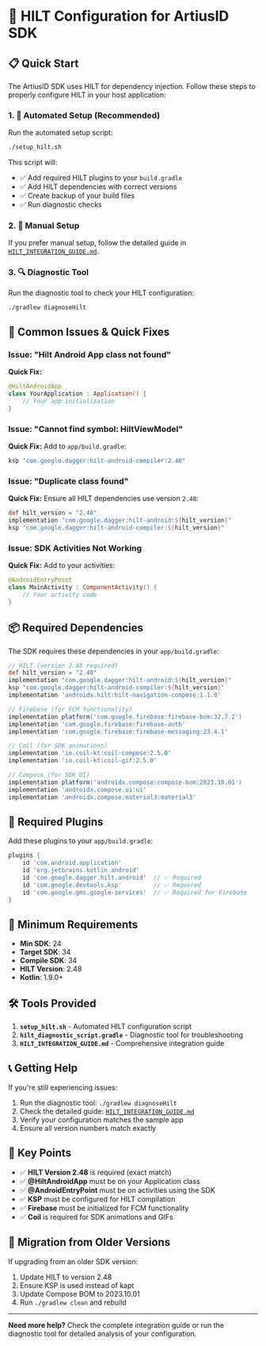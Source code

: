 # 🔧 HILT Configuration for ArtiusID SDK

## 📋 Quick Start

The ArtiusID SDK uses HILT for dependency injection. Follow these steps to properly configure HILT in your host application:

### 1. 🚀 Automated Setup (Recommended)

Run the automated setup script:

```bash
./setup_hilt.sh
```

This script will:
- ✅ Add required HILT plugins to your `build.gradle`
- ✅ Add HILT dependencies with correct versions
- ✅ Create backup of your build files
- ✅ Run diagnostic checks

### 2. 📖 Manual Setup

If you prefer manual setup, follow the detailed guide in [`HILT_INTEGRATION_GUIDE.md`](HILT_INTEGRATION_GUIDE.md).

### 3. 🔍 Diagnostic Tool

Run the diagnostic tool to check your HILT configuration:

```bash
./gradlew diagnoseHilt
```

## 🚨 Common Issues & Quick Fixes

### Issue: "Hilt Android App class not found"

**Quick Fix:**
```kotlin
@HiltAndroidApp
class YourApplication : Application() {
    // Your app initialization
}
```

### Issue: "Cannot find symbol: HiltViewModel"

**Quick Fix:** Add to `app/build.gradle`:
```gradle
ksp "com.google.dagger:hilt-android-compiler:2.48"
```

### Issue: "Duplicate class found"

**Quick Fix:** Ensure all HILT dependencies use version `2.48`:
```gradle
def hilt_version = "2.48"
implementation "com.google.dagger:hilt-android:${hilt_version}"
ksp "com.google.dagger:hilt-android-compiler:${hilt_version}"
```

### Issue: SDK Activities Not Working

**Quick Fix:** Add to your activities:
```kotlin
@AndroidEntryPoint
class MainActivity : ComponentActivity() {
    // Your activity code
}
```

## 📦 Required Dependencies

The SDK requires these dependencies in your `app/build.gradle`:

```gradle
// HILT (version 2.48 required)
def hilt_version = "2.48"
implementation "com.google.dagger:hilt-android:${hilt_version}"
ksp "com.google.dagger:hilt-android-compiler:${hilt_version}"
implementation 'androidx.hilt:hilt-navigation-compose:1.1.0'

// Firebase (for FCM functionality)
implementation platform('com.google.firebase:firebase-bom:32.7.2')
implementation 'com.google.firebase:firebase-auth'
implementation 'com.google.firebase:firebase-messaging:23.4.1'

// Coil (for SDK animations)
implementation 'io.coil-kt:coil-compose:2.5.0'
implementation 'io.coil-kt:coil-gif:2.5.0'

// Compose (for SDK UI)
implementation platform('androidx.compose:compose-bom:2023.10.01')
implementation 'androidx.compose.ui:ui'
implementation 'androidx.compose.material3:material3'
```

## 🔧 Required Plugins

Add these plugins to your `app/build.gradle`:

```gradle
plugins {
    id 'com.android.application'
    id 'org.jetbrains.kotlin.android'
    id 'com.google.dagger.hilt.android'  // ✅ Required
    id 'com.google.devtools.ksp'         // ✅ Required
    id 'com.google.gms.google-services'  // ✅ Required for Firebase
}
```

## 📱 Minimum Requirements

- **Min SDK**: 24
- **Target SDK**: 34
- **Compile SDK**: 34
- **HILT Version**: 2.48
- **Kotlin**: 1.9.0+

## 🛠️ Tools Provided

1. **`setup_hilt.sh`** - Automated HILT configuration script
2. **`hilt_diagnostic_script.gradle`** - Diagnostic tool for troubleshooting
3. **`HILT_INTEGRATION_GUIDE.md`** - Comprehensive integration guide

## 📞 Getting Help

If you're still experiencing issues:

1. Run the diagnostic tool: `./gradlew diagnoseHilt`
2. Check the detailed guide: [`HILT_INTEGRATION_GUIDE.md`](HILT_INTEGRATION_GUIDE.md)
3. Verify your configuration matches the sample app
4. Ensure all version numbers match exactly

## 🎯 Key Points

- ✅ **HILT Version 2.48** is required (exact match)
- ✅ **@HiltAndroidApp** must be on your Application class
- ✅ **@AndroidEntryPoint** must be on activities using the SDK
- ✅ **KSP** must be configured for HILT compilation
- ✅ **Firebase** must be initialized for FCM functionality
- ✅ **Coil** is required for SDK animations and GIFs

## 🔄 Migration from Older Versions

If upgrading from an older SDK version:

1. Update HILT to version 2.48
2. Ensure KSP is used instead of kapt
3. Update Compose BOM to 2023.10.01
4. Run `./gradlew clean` and rebuild

---

**Need more help?** Check the complete integration guide or run the diagnostic tool for detailed analysis of your configuration.
